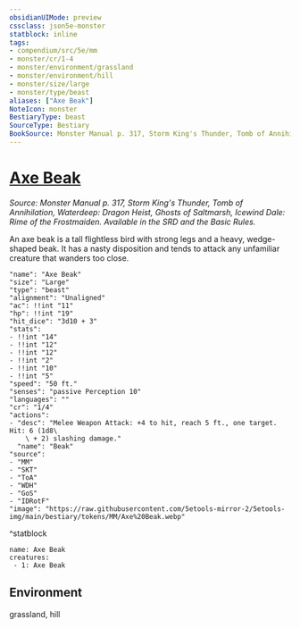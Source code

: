 ```yaml
---
obsidianUIMode: preview
cssclass: json5e-monster
statblock: inline
tags:
- compendium/src/5e/mm
- monster/cr/1-4
- monster/environment/grassland
- monster/environment/hill
- monster/size/large
- monster/type/beast
aliases: ["Axe Beak"]
NoteIcon: monster
BestiaryType: beast
SourceType: Bestiary
BookSource: Monster Manual p. 317, Storm King's Thunder, Tomb of Annihilation, Waterdeep: Dragon Heist, Ghosts of Saltmarsh, Icewind Dale: Rime of the Frostmaiden. Available in the SRD and the Basic Rules.
---
```

# [Axe Beak](2-Mechanics\CLI\bestiary\beast/axe-beak.md)
*Source: Monster Manual p. 317, Storm King's Thunder, Tomb of Annihilation, Waterdeep: Dragon Heist, Ghosts of Saltmarsh, Icewind Dale: Rime of the Frostmaiden. Available in the SRD and the Basic Rules.*  

An axe beak is a tall flightless bird with strong legs and a heavy, wedge-shaped beak. It has a nasty disposition and tends to attack any unfamiliar creature that wanders too close.

```statblock
"name": "Axe Beak"
"size": "Large"
"type": "beast"
"alignment": "Unaligned"
"ac": !!int "11"
"hp": !!int "19"
"hit_dice": "3d10 + 3"
"stats":
- !!int "14"
- !!int "12"
- !!int "12"
- !!int "2"
- !!int "10"
- !!int "5"
"speed": "50 ft."
"senses": "passive Perception 10"
"languages": ""
"cr": "1/4"
"actions":
- "desc": "Melee Weapon Attack: +4 to hit, reach 5 ft., one target. Hit: 6 (1d8\
    \ + 2) slashing damage."
  "name": "Beak"
"source":
- "MM"
- "SKT"
- "ToA"
- "WDH"
- "GoS"
- "IDRotF"
"image": "https://raw.githubusercontent.com/5etools-mirror-2/5etools-img/main/bestiary/tokens/MM/Axe%20Beak.webp"
```
^statblock

```encounter-table
name: Axe Beak
creatures:
 - 1: Axe Beak
```

## Environment

grassland, hill